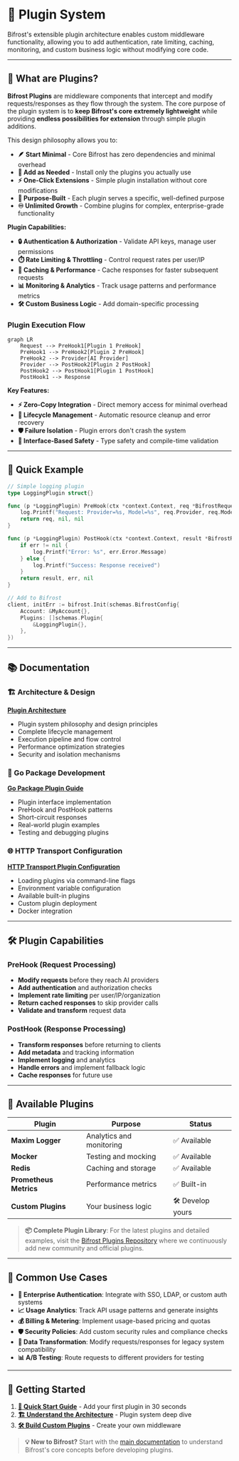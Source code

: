 # 🔌 Plugin System

Bifrost's extensible plugin architecture enables custom middleware functionality, allowing you to add authentication, rate limiting, caching, monitoring, and custom business logic without modifying core code.

---

## 🎯 What are Plugins?

**Bifrost Plugins** are middleware components that intercept and modify requests/responses as they flow through the system. The core purpose of the plugin system is to **keep Bifrost's core extremely lightweight** while providing **endless possibilities for extension** through simple plugin additions.

This design philosophy allows you to:

- **🪶 Start Minimal** - Core Bifrost has zero dependencies and minimal overhead
- **🔌 Add as Needed** - Install only the plugins you actually use
- **⚡ One-Click Extensions** - Simple plugin installation without core modifications
- **🎯 Purpose-Built** - Each plugin serves a specific, well-defined purpose
- **♾️ Unlimited Growth** - Combine plugins for complex, enterprise-grade functionality

**Plugin Capabilities:**

- **🔒 Authentication & Authorization** - Validate API keys, manage user permissions
- **⏱️ Rate Limiting & Throttling** - Control request rates per user/IP
- **💾 Caching & Performance** - Cache responses for faster subsequent requests
- **📊 Monitoring & Analytics** - Track usage patterns and performance metrics
- **🛠️ Custom Business Logic** - Add domain-specific processing

### Plugin Execution Flow

```mermaid
graph LR
    Request --> PreHook1[Plugin 1 PreHook]
    PreHook1 --> PreHook2[Plugin 2 PreHook]
    PreHook2 --> Provider[AI Provider]
    Provider --> PostHook2[Plugin 2 PostHook]
    PostHook2 --> PostHook1[Plugin 1 PostHook]
    PostHook1 --> Response
```

**Key Features:**

- **⚡ Zero-Copy Integration** - Direct memory access for minimal overhead
- **🔄 Lifecycle Management** - Automatic resource cleanup and error recovery
- **🛡️ Failure Isolation** - Plugin errors don't crash the system
- **📐 Interface-Based Safety** - Type safety and compile-time validation

---

## 🚀 Quick Example

```go
// Simple logging plugin
type LoggingPlugin struct{}

func (p *LoggingPlugin) PreHook(ctx *context.Context, req *BifrostRequest) (*BifrostRequest, *PluginShortCircuit, error) {
    log.Printf("Request: Provider=%s, Model=%s", req.Provider, req.Model)
    return req, nil, nil
}

func (p *LoggingPlugin) PostHook(ctx *context.Context, result *BifrostResponse, err *BifrostError) (*BifrostResponse, *BifrostError, error) {
    if err != nil {
        log.Printf("Error: %s", err.Error.Message)
    } else {
        log.Printf("Success: Response received")
    }
    return result, err, nil
}

// Add to Bifrost
client, initErr := bifrost.Init(schemas.BifrostConfig{
    Account: &MyAccount{},
    Plugins: []schemas.Plugin{
        &LoggingPlugin{},
    },
})
```

---

## 📚 Documentation

### 🏗️ Architecture & Design

**[Plugin Architecture](architecture/plugins.md)**

- Plugin system philosophy and design principles
- Complete lifecycle management
- Execution pipeline and flow control
- Performance optimization strategies
- Security and isolation mechanisms

### 🔧 Go Package Development

**[Go Package Plugin Guide](usage/go-package/plugins.md)**

- Plugin interface implementation
- PreHook and PostHook patterns
- Short-circuit responses
- Real-world plugin examples
- Testing and debugging plugins

### 🌐 HTTP Transport Configuration

**[HTTP Transport Plugin Configuration](usage/http-transport/configuration/plugins.md)**

- Loading plugins via command-line flags
- Environment variable configuration
- Available built-in plugins
- Custom plugin deployment
- Docker integration

---

## 🛠️ Plugin Capabilities

### PreHook (Request Processing)

- **Modify requests** before they reach AI providers
- **Add authentication** and authorization checks
- **Implement rate limiting** per user/IP/organization
- **Return cached responses** to skip provider calls
- **Validate and transform** request data

### PostHook (Response Processing)

- **Transform responses** before returning to clients
- **Add metadata** and tracking information
- **Implement logging** and analytics
- **Handle errors** and implement fallback logic
- **Cache responses** for future use

---

## 🔧 Available Plugins

| Plugin                 | Purpose                  | Status           |
| ---------------------- | ------------------------ | ---------------- |
| **Maxim Logger**       | Analytics and monitoring | ✅ Available     |
| **Mocker**             | Testing and mocking      | ✅ Available     |
| **Redis**              | Caching and storage      | ✅ Available     |
| **Prometheus Metrics** | Performance metrics      | ✅ Built-in      |
| **Custom Plugins**     | Your business logic      | 🛠️ Develop yours |

> **📦 Complete Plugin Library**: For the latest plugins and detailed examples, visit the [Bifrost Plugins Repository](https://github.com/maximhq/bifrost/tree/main/plugins) where we continuously add new community and official plugins.

---

## 🎯 Common Use Cases

- **🔐 Enterprise Authentication**: Integrate with SSO, LDAP, or custom auth systems
- **📈 Usage Analytics**: Track API usage patterns and generate insights
- **💰 Billing & Metering**: Implement usage-based pricing and quotas
- **🛡️ Security Policies**: Add custom security rules and compliance checks
- **🔄 Data Transformation**: Modify requests/responses for legacy system compatibility
- **📊 A/B Testing**: Route requests to different providers for testing

---

## 🎉 Getting Started

1. **[📖 Quick Start Guide](quickstart/README.md)** - Add your first plugin in 30 seconds
2. **[🏗️ Understand the Architecture](architecture/plugins.md)** - Plugin system deep dive
3. **[🛠️ Build Custom Plugins](usage/go-package/plugins.md)** - Create your own middleware

> **💡 New to Bifrost?** Start with the [main documentation](README.md) to understand Bifrost's core concepts before developing plugins.
